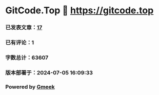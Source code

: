 # GitCode.Top :link: https://gitcode.top 
### 已发表文章：[17](https://gitcode.top/tag.html) 
### 已有评论：1 
### 字数总计：63607 
### 版本部署于：2024-07-05 16:09:33 
### Powered by [Gmeek](https://github.com/Meekdai/Gmeek)
